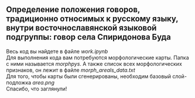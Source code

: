 <h2> Определение положения говоров, традиционно относимых к русскому языку, внутри восточнославянской языковой подгруппы: говор cела Спиридонова Буда </h2>
<p>Весь код вы найдете в файле <em>work.ipynb</em> <br>
Для выполнения кода вам потребуются морфологические карты. Папка с ними называется <em>morphpys</em>. А также список всех морфологических признаков, он лежит в файле <em>morph_areals_data.txt</em> <br>
Для того, чтобы карты были сгенерированы, необходим базовый слой-подложка <em>area.png</em> <br>
Спасибо, что заглянули!</p>
